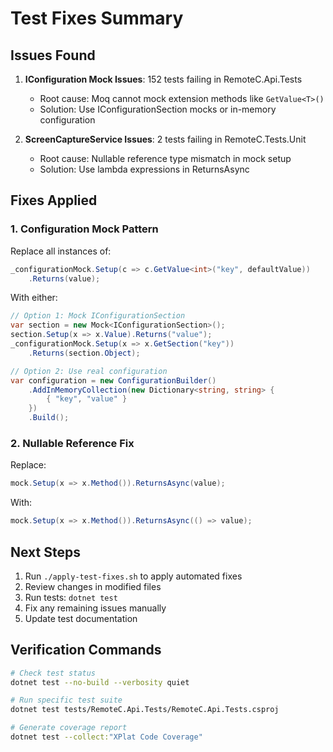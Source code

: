 # Test Fixes Summary

## Issues Found
1. **IConfiguration Mock Issues**: 152 tests failing in RemoteC.Api.Tests
   - Root cause: Moq cannot mock extension methods like `GetValue<T>()`
   - Solution: Use IConfigurationSection mocks or in-memory configuration

2. **ScreenCaptureService Issues**: 2 tests failing in RemoteC.Tests.Unit
   - Root cause: Nullable reference type mismatch in mock setup
   - Solution: Use lambda expressions in ReturnsAsync

## Fixes Applied

### 1. Configuration Mock Pattern
Replace all instances of:
```csharp
_configurationMock.Setup(c => c.GetValue<int>("key", defaultValue))
    .Returns(value);
```

With either:
```csharp
// Option 1: Mock IConfigurationSection
var section = new Mock<IConfigurationSection>();
section.Setup(x => x.Value).Returns("value");
_configurationMock.Setup(x => x.GetSection("key"))
    .Returns(section.Object);

// Option 2: Use real configuration
var configuration = new ConfigurationBuilder()
    .AddInMemoryCollection(new Dictionary<string, string> {
        { "key", "value" }
    })
    .Build();
```

### 2. Nullable Reference Fix
Replace:
```csharp
mock.Setup(x => x.Method()).ReturnsAsync(value);
```

With:
```csharp
mock.Setup(x => x.Method()).ReturnsAsync(() => value);
```

## Next Steps
1. Run `./apply-test-fixes.sh` to apply automated fixes
2. Review changes in modified files
3. Run tests: `dotnet test`
4. Fix any remaining issues manually
5. Update test documentation

## Verification Commands
```bash
# Check test status
dotnet test --no-build --verbosity quiet

# Run specific test suite
dotnet test tests/RemoteC.Api.Tests/RemoteC.Api.Tests.csproj

# Generate coverage report
dotnet test --collect:"XPlat Code Coverage"
```
